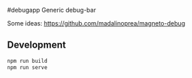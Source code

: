 #debugapp
Generic debug-bar

Some ideas: https://github.com/madalinoprea/magneto-debug

## Development
```sh
npm run build
npm run serve
```

